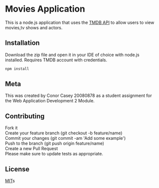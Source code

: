 # Movies Application 

This is a node.js application that uses the [TMDB API](https://www.themoviedb.org/documentation/api) to allow users to view movies,tv shows and actors.

## Installation

Download the zip file and open it in your IDE of choice with node.js installed.
Requires TMDB account with credentials.


```bash
npm install
```
## Meta
This was created by Conor Casey 20080878 as a student assignment for the Web Application Development 2 Module.

## Contributing
Fork it <br>
Create your feature branch (git checkout -b feature/name) <br>
Commit your changes (git commit -am 'Add some example') <br>
Push to the branch (git push origin feature/name) <br>
Create a new Pull Request <br>
Please make sure to update tests as appropriate. <br>

## License
[MIT](https://choosealicense.com/licenses/mit/)s